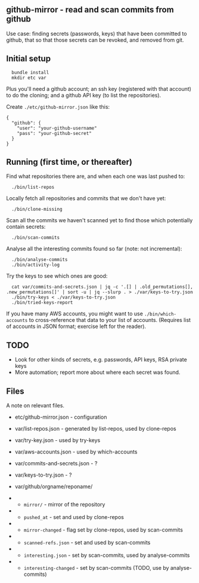 github-mirror - read and scan commits from github
-------------------------------------------------

Use case: finding secrets (passwords, keys) that have been committed to
github, that so that those secrets can be revoked, and removed from git.

Initial setup
-------------

`  bundle install`  
`  mkdir etc var`  

Plus you'll need a github account; an ssh key (registered with that account)
to do the cloning; and a github API key (to list the repositories).

Create `./etc/github-mirror.json` like this:

`{`  
`  "github": {`  
`    "user": "your-github-username"`  
`    "pass": "your-github-secret"`  
`  }`  
`}`  

Running (first time, or thereafter)
-----------------------------------

Find what repositories there are, and when each one was last pushed to:

`  ./bin/list-repos`  

Locally fetch all repositories and commits that we don't have yet:

`  ./bin/clone-missing`  

Scan all the commits we haven't scanned yet to find those which potentially
contain secrets:

`  ./bin/scan-commits`  

Analyse all the interesting commits found so far (note: not incremental):

`  ./bin/analyse-commits`  
`  ./bin/activity-log`  

Try the keys to see which ones are good:

`  cat var/commits-and-secrets.json | jq -c '.[] | .old_permutations[], .new_permutations[]' | sort -u | jq --slurp . > ./var/keys-to-try.json`  
`  ./bin/try-keys < ./var/keys-to-try.json`  
`  ./bin/tried-keys-report`  

If you have many AWS accounts, you might want to use `./bin/which-accounts` to
cross-reference that data to your list of accounts.  (Requires list of
accounts in JSON format; exercise left for the reader).

TODO
----

 * Look for other kinds of secrets, e.g. passwords, API keys, RSA private keys
 * More automation; report more about where each secret was found.

Files
-----

A note on relevant files.

 * etc/github-mirror.json - configuration

 * var/list-repos.json - generated by list-repos, used by clone-repos

 * var/try-key.json - used by try-keys
 * var/aws-accounts.json - used by which-accounts

 * var/commits-and-secrets.json - ?
 * var/keys-to-try.json - ?

 * var/github/orgname/reponame/
 * * `mirror/` - mirror of the repository
 * * `pushed_at` - set and used by clone-repos
 * * `mirror-changed` - flag set by clone-repos, used by scan-commits
 * * `scanned-refs.json` - set and used by scan-commits
 * * `interesting.json` - set by scan-commits, used by analyse-commits
 * * `interesting-changed` - set by scan-commits (TODO, use by analyse-commits)

